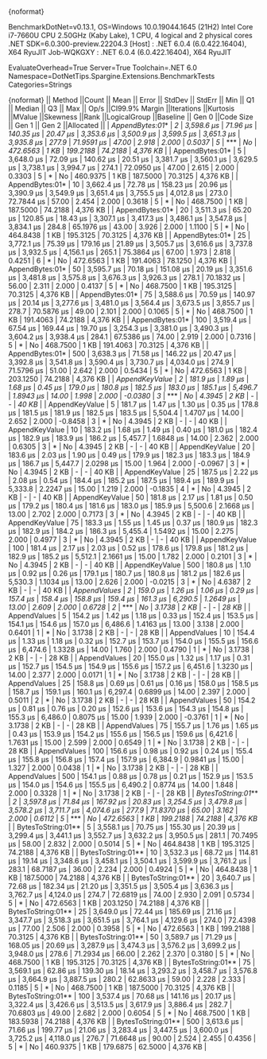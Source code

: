 {noformat}

BenchmarkDotNet=v0.13.1, OS=Windows 10.0.19044.1645 (21H2)
Intel Core i7-7660U CPU 2.50GHz (Kaby Lake), 1 CPU, 4 logical and 2 physical cores
.NET SDK=6.0.300-preview.22204.3
  [Host]     : .NET 6.0.4 (6.0.422.16404), X64 RyuJIT
  Job-WQKGXY : .NET 6.0.4 (6.0.422.16404), X64 RyuJIT

EvaluateOverhead=True  Server=True  Toolchain=.NET 6.0  
Namespace=DotNetTips.Spargine.Extensions.BenchmarkTests  Categories=Strings  

{noformat}
||            Method ||Count ||      Mean ||   Error ||   StdDev ||  StdErr ||       Min ||        Q1 ||    Median ||        Q3 ||       Max ||   Op/s ||CI99.9% Margin ||Iterations ||Kurtosis ||MValue ||Skewness ||Rank ||LogicalGroup ||Baseline ||   Gen 0 ||Code Size ||   Gen 1 ||  Gen 2 ||Allocated ||
|    *AppendBytes:01** |     *2* | *3,598.6 μs* | *71.96 μs* | *140.35 μs* | *20.47 μs* | *3,353.6 μs* | *3,500.9 μs* | *3,599.5 μs* | *3,651.3 μs* | *3,935.8 μs* |   *277.9* |     *71.9591 μs* |      *47.00* |    *2.918* |  *2.000* |   *0.5037* |    *5* |            *** |       *No* | *472.6563* |      *1 KB* | *199.2188* | *74.2188* |  *4,376 KB* |
|    AppendBytes:01* |     5 | 3,648.0 μs | 72.09 μs | 140.62 μs | 20.51 μs | 3,381.7 μs | 3,560.1 μs | 3,629.5 μs | 3,738.1 μs | 3,994.7 μs |   274.1 |     72.0950 μs |      47.00 |    2.615 |  2.000 |   0.3303 |    5 |            * |       No | 460.9375 |      1 KB | 187.5000 | 70.3125 |  4,376 KB |
|    AppendBytes:01* |    10 | 3,662.4 μs | 72.78 μs | 158.23 μs | 20.96 μs | 3,390.9 μs | 3,549.9 μs | 3,651.4 μs | 3,755.5 μs | 4,012.8 μs |   273.0 |     72.7844 μs |      57.00 |    2.454 |  2.000 |   0.3618 |    5 |            * |       No | 468.7500 |      1 KB | 187.5000 | 74.2188 |  4,376 KB |
|    AppendBytes:01* |    20 | 3,511.3 μs | 65.20 μs | 120.85 μs | 18.43 μs | 3,307.1 μs | 3,417.3 μs | 3,486.1 μs | 3,547.8 μs | 3,834.1 μs |   284.8 |     65.1976 μs |      43.00 |    3.926 |  2.000 |   1.1100 |    5 |            * |       No | 464.8438 |      1 KB | 195.3125 | 70.3125 |  4,376 KB |
|    AppendBytes:01* |    25 | 3,772.1 μs | 75.39 μs | 179.16 μs | 21.89 μs | 3,505.7 μs | 3,616.6 μs | 3,737.8 μs | 3,932.5 μs | 4,156.1 μs |   265.1 |     75.3864 μs |      67.00 |    1.973 |  2.818 |   0.4251 |    6 |            * |       No | 472.6563 |      1 KB | 191.4063 | 78.1250 |  4,376 KB |
|    AppendBytes:01* |    50 | 3,595.7 μs | 70.18 μs | 151.08 μs | 20.19 μs | 3,351.6 μs | 3,481.8 μs | 3,575.8 μs | 3,676.3 μs | 3,926.3 μs |   278.1 |     70.1832 μs |      56.00 |    2.311 |  2.000 |   0.4137 |    5 |            * |       No | 468.7500 |      1 KB | 195.3125 | 70.3125 |  4,376 KB |
|    AppendBytes:01* |    75 | 3,588.6 μs | 70.59 μs | 140.97 μs | 20.14 μs | 3,277.6 μs | 3,481.0 μs | 3,564.4 μs | 3,673.5 μs | 3,855.7 μs |   278.7 |     70.5876 μs |      49.00 |    2.101 |  2.000 |   0.1065 |    5 |            * |       No | 468.7500 |      1 KB | 191.4063 | 74.2188 |  4,376 KB |
|    AppendBytes:01* |   100 | 3,519.4 μs | 67.54 μs | 169.44 μs | 19.70 μs | 3,254.3 μs | 3,381.0 μs | 3,490.3 μs | 3,604.2 μs | 3,938.4 μs |   284.1 |     67.5386 μs |      74.00 |    2.919 |  2.000 |   0.7316 |    5 |            * |       No | 468.7500 |      1 KB | 191.4063 | 70.3125 |  4,376 KB |
|    AppendBytes:01* |   500 | 3,638.3 μs | 71.58 μs | 146.22 μs | 20.47 μs | 3,392.8 μs | 3,541.8 μs | 3,590.4 μs | 3,730.7 μs | 4,034.0 μs |   274.9 |     71.5796 μs |      51.00 |    2.642 |  2.000 |   0.5434 |    5 |            * |       No | 472.6563 |      1 KB | 203.1250 | 74.2188 |  4,376 KB |
|     *AppendKeyValue* |     *2* |   *181.9 μs* |  *1.89 μs* |   *1.68 μs* |  *0.45 μs* |   *179.0 μs* |   *180.8 μs* |   *182.5 μs* |   *183.0 μs* |   *185.1 μs* | *5,496.7* |      *1.8943 μs* |      *14.00* |    *1.998* |  *2.000* |  *-0.0380* |    *3* |            *** |       *No* |   *4.3945* |      *2 KB* |        *-* |       *-* |     *40 KB* |
|     AppendKeyValue |     5 |   181.7 μs |  1.47 μs |   1.30 μs |  0.35 μs |   178.8 μs |   181.5 μs |   181.9 μs |   182.5 μs |   183.5 μs | 5,504.4 |      1.4707 μs |      14.00 |    2.652 |  2.000 |  -0.8458 |    3 |            * |       No |   4.3945 |      2 KB |        - |       - |     40 KB |
|     AppendKeyValue |    10 |   183.2 μs |  1.68 μs |   1.49 μs |  0.40 μs |   181.0 μs |   182.4 μs |   182.9 μs |   183.9 μs |   186.2 μs | 5,457.7 |      1.6848 μs |      14.00 |    2.362 |  2.000 |   0.6305 |    3 |            * |       No |   4.3945 |      2 KB |        - |       - |     40 KB |
|     AppendKeyValue |    20 |   183.6 μs |  2.03 μs |   1.90 μs |  0.49 μs |   179.9 μs |   182.3 μs |   183.3 μs |   184.9 μs |   186.7 μs | 5,447.7 |      2.0298 μs |      15.00 |    1.964 |  2.000 |  -0.0967 |    3 |            * |       No |   4.3945 |      2 KB |        - |       - |     40 KB |
|     AppendKeyValue |    25 |   187.5 μs |  2.22 μs |   2.08 μs |  0.54 μs |   184.4 μs |   185.2 μs |   187.5 μs |   189.4 μs |   189.9 μs | 5,333.8 |      2.2247 μs |      15.00 |    1.219 |  2.000 |  -0.1835 |    4 |            * |       No |   4.3945 |      2 KB |        - |       - |     40 KB |
|     AppendKeyValue |    50 |   181.8 μs |  2.17 μs |   1.81 μs |  0.50 μs |   179.2 μs |   180.4 μs |   181.6 μs |   183.0 μs |   185.9 μs | 5,500.6 |      2.1668 μs |      13.00 |    2.702 |  2.000 |   0.7173 |    3 |            * |       No |   4.3945 |      2 KB |        - |       - |     40 KB |
|     AppendKeyValue |    75 |   183.3 μs |  1.55 μs |   1.45 μs |  0.37 μs |   180.9 μs |   182.3 μs |   182.9 μs |   184.2 μs |   186.3 μs | 5,455.4 |      1.5492 μs |      15.00 |    2.275 |  2.000 |   0.4977 |    3 |            * |       No |   4.3945 |      2 KB |        - |       - |     40 KB |
|     AppendKeyValue |   100 |   181.4 μs |  2.17 μs |   2.03 μs |  0.52 μs |   178.6 μs |   179.8 μs |   181.2 μs |   182.9 μs |   185.2 μs | 5,512.1 |      2.1661 μs |      15.00 |    1.782 |  2.000 |   0.2101 |    3 |            * |       No |   4.3945 |      2 KB |        - |       - |     40 KB |
|     AppendKeyValue |   500 |   180.8 μs |  1.10 μs |   0.92 μs |  0.26 μs |   179.1 μs |   180.7 μs |   180.8 μs |   181.2 μs |   182.6 μs | 5,530.3 |      1.1034 μs |      13.00 |    2.626 |  2.000 |  -0.0215 |    3 |            * |       No |   4.6387 |      2 KB |        - |       - |     40 KB |
|       *AppendValues* |     *2* |   *159.0 μs* |  *1.26 μs* |   *1.06 μs* |  *0.29 μs* |   *157.4 μs* |   *158.4 μs* |   *158.8 μs* |   *159.4 μs* |   *161.3 μs* | *6,290.5* |      *1.2649 μs* |      *13.00* |    *2.609* |  *2.000* |   *0.6728* |    *2* |            *** |       *No* |   *3.1738* |      *2 KB* |        *-* |       *-* |     *28 KB* |
|       AppendValues |     5 |   154.2 μs |  1.42 μs |   1.18 μs |  0.33 μs |   152.4 μs |   153.5 μs |   154.1 μs |   154.6 μs |   157.0 μs | 6,486.6 |      1.4163 μs |      13.00 |    3.138 |  2.000 |   0.6401 |    1 |            * |       No |   3.1738 |      2 KB |        - |       - |     28 KB |
|       AppendValues |    10 |   154.4 μs |  1.33 μs |   1.18 μs |  0.32 μs |   152.7 μs |   153.7 μs |   154.0 μs |   155.5 μs |   156.6 μs | 6,474.6 |      1.3328 μs |      14.00 |    1.760 |  2.000 |   0.4790 |    1 |            * |       No |   3.1738 |      2 KB |        - |       - |     28 KB |
|       AppendValues |    20 |   155.0 μs |  1.32 μs |   1.17 μs |  0.31 μs |   152.7 μs |   154.5 μs |   154.9 μs |   155.6 μs |   157.2 μs | 6,451.6 |      1.3230 μs |      14.00 |    2.377 |  2.000 |   0.0171 |    1 |            * |       No |   3.1738 |      2 KB |        - |       - |     28 KB |
|       AppendValues |    25 |   158.8 μs |  0.69 μs |   0.61 μs |  0.16 μs |   158.0 μs |   158.5 μs |   158.7 μs |   159.1 μs |   160.1 μs | 6,297.4 |      0.6899 μs |      14.00 |    2.397 |  2.000 |   0.5011 |    2 |            * |       No |   3.1738 |      2 KB |        - |       - |     28 KB |
|       AppendValues |    50 |   154.2 μs |  0.81 μs |   0.76 μs |  0.20 μs |   152.6 μs |   153.6 μs |   154.3 μs |   154.8 μs |   155.3 μs | 6,486.0 |      0.8075 μs |      15.00 |    1.939 |  2.000 |  -0.3761 |    1 |            * |       No |   3.1738 |      2 KB |        - |       - |     28 KB |
|       AppendValues |    75 |   155.7 μs |  1.76 μs |   1.65 μs |  0.43 μs |   153.9 μs |   154.2 μs |   155.6 μs |   156.5 μs |   159.6 μs | 6,421.6 |      1.7631 μs |      15.00 |    2.599 |  2.000 |   0.6549 |    1 |            * |       No |   3.1738 |      2 KB |        - |       - |     28 KB |
|       AppendValues |   100 |   156.6 μs |  0.98 μs |   0.92 μs |  0.24 μs |   155.4 μs |   155.8 μs |   156.8 μs |   157.4 μs |   157.9 μs | 6,384.9 |      0.9841 μs |      15.00 |    1.327 |  2.000 |   0.0438 |    1 |            * |       No |   3.1738 |      2 KB |        - |       - |     28 KB |
|       AppendValues |   500 |   154.1 μs |  0.88 μs |   0.78 μs |  0.21 μs |   152.9 μs |   153.5 μs |   154.0 μs |   154.6 μs |   155.5 μs | 6,490.2 |      0.8774 μs |      14.00 |    1.848 |  2.000 |   0.3328 |    1 |            * |       No |   3.1738 |      2 KB |        - |       - |     28 KB |
| *BytesToString:01*** |     *2* | *3,597.8 μs* | *71.84 μs* | *167.92 μs* | *20.83 μs* | *3,254.5 μs* | *3,479.8 μs* | *3,578.2 μs* | *3,711.7 μs* | *4,074.6 μs* |   *277.9* |     *71.8370 μs* |      *65.00* |    *3.162* |  *2.000* |   *0.6112* |    *5* |            *** |       *No* | *472.6563* |      *1 KB* | *199.2188* | *74.2188* |  *4,376 KB* |
| BytesToString:01** |     5 | 3,558.1 μs | 70.75 μs | 155.30 μs | 20.39 μs | 3,299.4 μs | 3,441.1 μs | 3,552.7 μs | 3,632.2 μs | 3,950.5 μs |   281.1 |     70.7495 μs |      58.00 |    2.832 |  2.000 |   0.5014 |    5 |            * |       No | 464.8438 |      1 KB | 195.3125 | 74.2188 |  4,376 KB |
| BytesToString:01** |    10 | 3,532.3 μs | 68.72 μs | 114.81 μs | 19.14 μs | 3,348.6 μs | 3,458.1 μs | 3,504.1 μs | 3,599.9 μs | 3,761.2 μs |   283.1 |     68.7187 μs |      36.00 |    2.234 |  2.000 |   0.4924 |    5 |            * |       No | 464.8438 |      1 KB | 187.5000 | 74.2188 |  4,376 KB |
| BytesToString:01** |    20 | 3,640.7 μs | 72.68 μs | 182.34 μs | 21.20 μs | 3,351.5 μs | 3,505.4 μs | 3,636.3 μs | 3,762.7 μs | 4,124.0 μs |   274.7 |     72.6819 μs |      74.00 |    2.930 |  2.091 |   0.5734 |    5 |            * |       No | 472.6563 |      1 KB | 203.1250 | 74.2188 |  4,376 KB |
| BytesToString:01** |    25 | 3,649.0 μs | 72.44 μs | 185.69 μs | 21.16 μs | 3,347.7 μs | 3,518.3 μs | 3,651.5 μs | 3,764.1 μs | 4,129.6 μs |   274.0 |     72.4398 μs |      77.00 |    2.506 |  2.000 |   0.3958 |    5 |            * |       No | 472.6563 |      1 KB | 199.2188 | 70.3125 |  4,376 KB |
| BytesToString:01** |    50 | 3,589.7 μs | 71.29 μs | 168.05 μs | 20.69 μs | 3,287.9 μs | 3,474.3 μs | 3,576.2 μs | 3,699.2 μs | 3,948.0 μs |   278.6 |     71.2934 μs |      66.00 |    2.262 |  2.370 |   0.3180 |    5 |            * |       No | 468.7500 |      1 KB | 195.3125 | 70.3125 |  4,376 KB |
| BytesToString:01** |    75 | 3,569.1 μs | 62.86 μs | 139.30 μs | 18.14 μs | 3,293.2 μs | 3,458.7 μs | 3,576.8 μs | 3,664.9 μs | 3,887.5 μs |   280.2 |     62.8633 μs |      59.00 |    2.228 |  2.333 |   0.1185 |    5 |            * |       No | 468.7500 |      1 KB | 187.5000 | 70.3125 |  4,376 KB |
| BytesToString:01** |   100 | 3,537.4 μs | 70.68 μs | 141.16 μs | 20.17 μs | 3,322.4 μs | 3,426.6 μs | 3,513.5 μs | 3,617.9 μs | 3,886.4 μs |   282.7 |     70.6803 μs |      49.00 |    2.682 |  2.000 |   0.6054 |    5 |            * |       No | 468.7500 |      1 KB | 183.5938 | 74.2188 |  4,376 KB |
| BytesToString:01** |   500 | 3,613.6 μs | 71.66 μs | 199.77 μs | 21.06 μs | 3,283.4 μs | 3,447.5 μs | 3,600.0 μs | 3,725.2 μs | 4,118.0 μs |   276.7 |     71.6648 μs |      90.00 |    2.524 |  2.455 |   0.4356 |    5 |            * |       No | 460.9375 |      1 KB | 179.6875 | 62.5000 |  4,376 KB |
